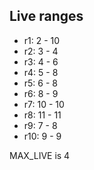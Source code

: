 Live ranges
-----------

- r1:  2  - 10
- r2:  3  - 4
- r3:  4  - 6
- r4:  5  - 8
- r5:  6  - 8
- r6:  8  - 9
- r7:  10 - 10
- r8:  11 - 11
- r9:  7  - 8
- r10: 9  - 9

MAX_LIVE is 4
